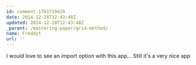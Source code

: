 ```yaml
---
id: comment-1761719429
date: 2014-12-28T12:43:48Z
updated: 2014-12-28T12:43:48Z
_parent: /mastering-paper/grid-method/
name: Freddyt
url: ''
---
```


I would love to see an import option with this app... Still it's a very nice app
